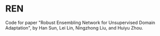 # REN
Code for paper "Robust Ensembling Network for Unsupervised Domain Adaptation", by Han Sun, Lei Lin, Ningzhong Liu, and Huiyu Zhou.
